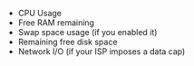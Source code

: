 - CPU Usage
- Free RAM remaining
- Swap space usage (if you enabled it)
- Remaining free disk space
- Network I/O (if your ISP imposes a data cap)
